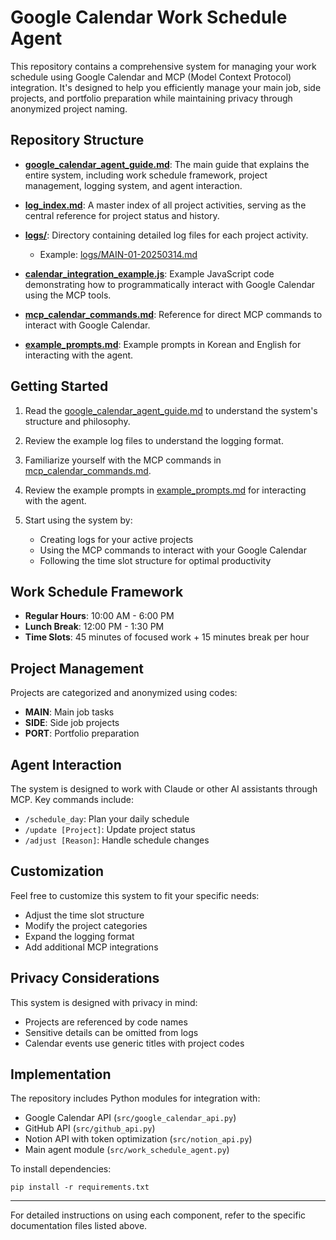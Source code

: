 # Google Calendar Work Schedule Agent

This repository contains a comprehensive system for managing your work schedule using Google Calendar and MCP (Model Context Protocol) integration. It's designed to help you efficiently manage your main job, side projects, and portfolio preparation while maintaining privacy through anonymized project naming.

## Repository Structure

- **[google_calendar_agent_guide.md](docs/google_calendar_agent_guide.md)**: The main guide that explains the entire system, including work schedule framework, project management, logging system, and agent interaction.

- **[log_index.md](docs/log_index.md)**: A master index of all project activities, serving as the central reference for project status and history.

- **[logs/](logs/)**: Directory containing detailed log files for each project activity.

  - Example: [logs/MAIN-01-20250314.md](logs/MAIN-01-20250314.md)

- **[calendar_integration_example.js](src/calendar_integration_example.js)**: Example JavaScript code demonstrating how to programmatically interact with Google Calendar using the MCP tools.

- **[mcp_calendar_commands.md](docs/mcp_calendar_commands.md)**: Reference for direct MCP commands to interact with Google Calendar.
- **[example_prompts.md](docs/example_prompts.md)**: Example prompts in Korean and English for interacting with the agent.

## Getting Started

1. Read the [google_calendar_agent_guide.md](docs/google_calendar_agent_guide.md) to understand the system's structure and philosophy.

2. Review the example log files to understand the logging format.

3. Familiarize yourself with the MCP commands in [mcp_calendar_commands.md](docs/mcp_calendar_commands.md).
4. Review the example prompts in [example_prompts.md](docs/example_prompts.md) for interacting with the agent.

5. Start using the system by:
   - Creating logs for your active projects
   - Using the MCP commands to interact with your Google Calendar
   - Following the time slot structure for optimal productivity

## Work Schedule Framework

- **Regular Hours**: 10:00 AM - 6:00 PM
- **Lunch Break**: 12:00 PM - 1:30 PM
- **Time Slots**: 45 minutes of focused work + 15 minutes break per hour

## Project Management

Projects are categorized and anonymized using codes:

- **MAIN**: Main job tasks
- **SIDE**: Side job projects
- **PORT**: Portfolio preparation

## Agent Interaction

The system is designed to work with Claude or other AI assistants through MCP. Key commands include:

- `/schedule_day`: Plan your daily schedule
- `/update [Project]`: Update project status
- `/adjust [Reason]`: Handle schedule changes

## Customization

Feel free to customize this system to fit your specific needs:

- Adjust the time slot structure
- Modify the project categories
- Expand the logging format
- Add additional MCP integrations

## Privacy Considerations

This system is designed with privacy in mind:

- Projects are referenced by code names
- Sensitive details can be omitted from logs
- Calendar events use generic titles with project codes

## Implementation

The repository includes Python modules for integration with:

- Google Calendar API (`src/google_calendar_api.py`)
- GitHub API (`src/github_api.py`)
- Notion API with token optimization (`src/notion_api.py`)
- Main agent module (`src/work_schedule_agent.py`)

To install dependencies:
```
pip install -r requirements.txt
```

---

For detailed instructions on using each component, refer to the specific documentation files listed above.
